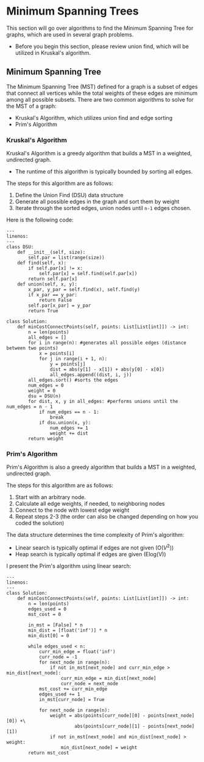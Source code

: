 # Minimum Spanning Trees
This section will go over algorithms to find the Minimum Spanning Tree for graphs, which are used in several graph problems.
- Before you begin this section, please review union find, which will be utilized in Kruskal's algorithm. 

## Minimum Spanning Tree
The Minimum Spanning Tree (MST) defined for a graph is a subset of edges that connect all vertices while the total weights of these edges are minimum among all possible subsets.
There are two common algorithms to solve for the MST of a graph:
- Kruskal's Algorithm, which utilizes union find and edge sorting
- Prim's Algorithm

### Kruskal's Algorithm
Kruskal's Algorithm is a greedy algorithm that builds a MST in a weighted, undirected graph.
- The runtime of this algorithm is typically bounded by sorting all edges. 

The steps for this algorithm are as follows:
1. Define the Union Find (DSU) data structure
2. Generate all possible edges in the graph and sort them by weight
3. Iterate through the sorted edges, union nodes until `n-1` edges chosen. 

Here is the following code:
```{code-block} python
---
linenos:
---
class DSU:
    def __init__(self, size):
        self.par = list(range(size))
    def find(self, x):
        if self.par[x] != x:
            self.par[x] = self.find(self.par[x])
        return self.par[x]
    def union(self, x, y):
        x_par, y_par = self.find(x), self.find(y)
        if x_par == y_par:
            return False
        self.par[x_par] = y_par
        return True

class Solution:
    def minCostConnectPoints(self, points: List[List[int]]) -> int:
        n = len(points)
        all_edges = []
        for i in range(n): #generates all possible edges (distance between two points)
            x = points[i]
            for j in range(i + 1, n):
                y = points[j]
                dist = abs(y[1] - x[1]) + abs(y[0] - x[0])
                all_edges.append((dist, i, j))
        all_edges.sort() #sorts the edges
        num_edges = 0
        weight = 0
        dsu = DSU(n)
        for dist, x, y in all_edges: #performs unions until the num_edges = n - 1
            if num_edges == n - 1:
                break
            if dsu.union(x, y):
                num_edges += 1
                weight += dist
        return weight
```

### Prim's Algorithm
Prim's Algorithm is also a greedy algorithm that builds a MST in a weighted, undirected graph. 

The steps for this algorithm are as follows:
1. Start with an arbitrary node. 
2. Calculate all edge weights, if needed, to neighboring nodes
3. Connect to the node with lowest edge weight
4. Repeat steps 2-3 (the order can also be changed depending on how you coded the solution)

The data structure determines the time complexity of Prim's algorithm:
- Linear search is typically optimal if edges are not given (O($V^2$))
- Heap search is typically optimal if edges are given (Elog(V))

I present the Prim's algorithm using linear search:
```{code-block} python
---
linenos:
---
class Solution:
    def minCostConnectPoints(self, points: List[List[int]]) -> int:
        n = len(points)
        edges_used = 0
        mst_cost = 0

        in_mst = [False] * n
        min_dist = [float('inf')] * n
        min_dist[0] = 0

        while edges_used < n:
            curr_min_edge = float('inf')
            curr_node = -1
            for next_node in range(n):
                if not in_mst[next_node] and curr_min_edge > min_dist[next_node]:
                    curr_min_edge = min_dist[next_node]
                    curr_node = next_node
            mst_cost += curr_min_edge
            edges_used += 1
            in_mst[curr_node] = True

            for next_node in range(n):
                weight = abs(points[curr_node][0] - points[next_node][0]) +\
                         abs(points[curr_node][1] - points[next_node][1])
                if not in_mst[next_node] and min_dist[next_node] > weight:
                    min_dist[next_node] = weight
        return mst_cost
```

